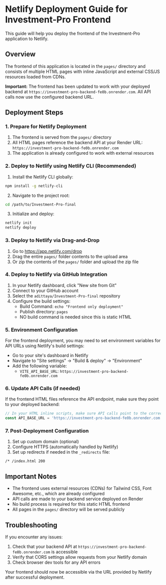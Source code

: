 # Netlify Deployment Guide for Investment-Pro Frontend

This guide will help you deploy the frontend of the Investment-Pro application to Netlify.

## Overview

The frontend of this application is located in the `pages/` directory and consists of multiple HTML pages with inline JavaScript and external CSS/JS resources loaded from CDNs.

**Important:** The frontend has been updated to work with your deployed backend at `https://investment-pro-backend-fe0b.onrender.com`. All API calls now use the configured backend URL.

## Deployment Steps

### 1. Prepare for Netlify Deployment

1. The frontend is served from the `pages/` directory
2. All HTML pages reference the backend API at your Render URL: `https://investment-pro-backend-fe0b.onrender.com`
3. The application is already configured to work with external resources

### 2. Deploy to Netlify using Netlify CLI (Recommended)

1. Install the Netlify CLI globally:
```bash
npm install -g netlify-cli
```

2. Navigate to the project root:
```bash
cd /path/to/Investment-Pro-final
```

3. Initialize and deploy:
```bash
netlify init
netlify deploy
```

### 3. Deploy to Netlify via Drag-and-Drop

1. Go to https://app.netlify.com/drop
2. Drag the entire `pages/` folder contents to the upload area
3. Or zip the contents of the `pages/` folder and upload the zip file

### 4. Deploy to Netlify via GitHub Integration

1. In your Netlify dashboard, click "New site from Git"
2. Connect to your GitHub account
3. Select the `adittaya/Investment-Pro-final` repository
4. Configure the build settings:
   - Build Command: `echo "Frontend only deployment"`
   - Publish directory: `pages`
   - NO build command is needed since this is static HTML

### 5. Environment Configuration

For the frontend deployment, you may need to set environment variables for API URLs using Netlify's build settings:

- Go to your site's dashboard in Netlify
- Navigate to "Site settings" → "Build & deploy" → "Environment"
- Add the following variable:
  - `VITE_API_BASE_URL`: `https://investment-pro-backend-fe0b.onrender.com`

### 6. Update API Calls (if needed)

If the frontend HTML files reference the API endpoint, make sure they point to your deployed backend:

```javascript
// In your HTML inline scripts, make sure API calls point to the correct backend
const API_BASE_URL = 'https://investment-pro-backend-fe0b.onrender.com';
```

### 7. Post-Deployment Configuration

1. Set up custom domain (optional)
2. Configure HTTPS (automatically handled by Netlify)
3. Set up redirects if needed in the `_redirects` file:
```
/* /index.html 200
```

## Important Notes

- The frontend uses external resources (CDNs) for Tailwind CSS, Font Awesome, etc., which are already configured
- API calls are made to your backend service deployed on Render
- No build process is required for this static HTML frontend
- All pages in the `pages/` directory will be served publicly

## Troubleshooting

If you encounter any issues:
1. Check that your backend API at `https://investment-pro-backend-fe0b.onrender.com` is accessible
2. Verify that CORS settings allow requests from your Netlify domain
3. Check browser dev tools for any API errors

Your frontend should now be accessible via the URL provided by Netlify after successful deployment.